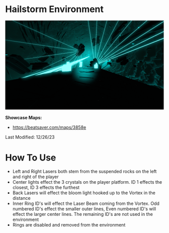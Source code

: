 # Hailstorm Environment
![Hailstorm Environment](Hailstorm.png)

**Showcase Maps:**
- https://beatsaver.com/maps/3858e

Last Modified: 12/26/23

# How To Use

- Left and Right Lasers both stem from the suspended rocks on the left and right of the player
- Center lights effect the 3 crystals on the player platform. ID 1 effects the closest, ID 3 effects the furthest
- Back Lasers will effect the bloom light hooked up to the Vortex in the distance
- Inner Ring ID's will effect the Laser Beam coming from the Vortex. Odd numbered ID's effect the smaller outer lines, Even numbered ID's will effect the larger center lines. The remaining ID's are not used in the environment
- Rings are disabled and removed from the environment
